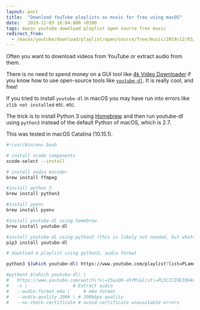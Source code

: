 ```yaml
---
layout: post
title:  "Download YouTube playlists as music for free using macOS"
date:   2019-12-03 16:04:000 +0100
tags: macos youtube download playlist open source free music
redirect_from:
  - /macos/youtube/download/playlist/open/source/free/music/2019/12/03/download-youtube-playlists-for-free-macos/
---
```


Often you want to download videos from YouTube or extract audio from them.

There is no need to spend money on a GUI tool like [4k Video Downloader](https://www.4kdownload.com) if you know how to use open-source tools like [`youtube-dl`](https://github.com/ytdl-org/youtube-dl/blob/master/README.md#readme). It is really cool, and free!

If you tried to install `youtube-dl` in macOS you may have run into errors like `zlib not installed` etc. etc.

The trick is to install Python 3 using [Homebrew](https://brew.sh) and then run youtube-dl using `python3` instead of the default Python of macOS, which is 2.7.

This was tested in macOS Catalina (10.15.1).

```bash
#!/usr/bin/env bash

# install xcode components
xcode-select --install

# install audio encoder
brew install ffmpeg

#install python 3
brew install python3

#install pyenv
brew install pyenv

#install youtube-dl using homebrew
brew install youtube-dl

#install youtube-dl using python3 (this is likely not needed, but whatever...)
pip3 install youtube-dl

# download a playlist using python3, audio format

python3 $(which youtube-dl) https://www.youtube.com/playlist?list=PLamnoxId_aK2qxsln0OiDh9s3Pa1vgfvb -x --audio-format m4a --audio-quality 200k --no-check-certificate

#python3 $(which youtube-dl) \
#	https://www.youtube.com/watch\?v\=ISuuQ0-a5YM\&list\=PL5CCCIHEIDH4udcWyHuFyW2syzsGsYwZM  # your playlist
#	-x \ 				 # Extract audio
#	--audio-format m4a \ 	 # m4a format
#	--audio-quality 200k \ # 200kbps quality
#	--no-check-certificate # avoid certificate unavailable errors
```
